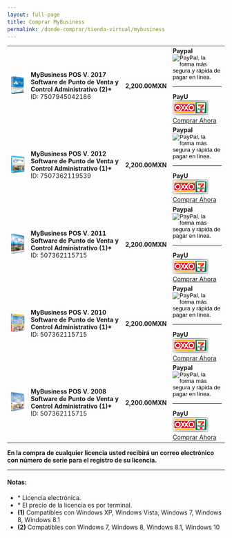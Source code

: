 ```yaml
---
layout: full-page
title: Comprar MyBusiness
permalink: /donde-comprar/tienda-virtual/mybusiness
---
```


<table class="table table-bordered">
  <!-- 2017 -->
  <tr>
    <td>
      <img src="/images/productos/mybusiness/boxMBP2017.png" width="176">
    </td>
    <td>
      <strong>MyBusiness POS V. 2017 Software de Punto de Venta y Control Administrativo (2)*</strong>
      <br>
      <span class="font-size-xs body-xl-color">ID: 7507945042186</span>
    </td>
    <td>
      <h4>2,200.00<span class="font-size-xs body-xl-color">MXN</span></h4>
    </td>
    <td class="text-center">
      <strong>Paypal</strong>
      <form action="https://www.paypal.com/cgi-bin/webscr" method="post" target="_blank" style="text-align: -webkit-auto;">
      <input type="hidden" name="cmd" value="_s-xclick">
      <input type="hidden" name="hosted_button_id" value="GZJLHRS92QFY8">
      <input type="image" src="https://www.paypalobjects.com/es_XC/MX/i/btn/btn_buynowCC_LG.gif" border="0" name="submit" alt="PayPal, la forma más segura y rápida de pagar en línea.">
      </form>
      <hr>
      <strong>PayU</strong>
      <div class="padding-lv2-ver">
        <img width="83" height="35" src="/images/productos/mybusiness/pagospayu.png">
      </div>
      <a href="https://compraspayu.mybusinesspos.net/?articulo=7507945042186" class="btn btn-sm btn-primary">Comprar Ahora</a>&nbsp;<br>
    </td>
  </tr>
  <!-- 2012 -->
  <tr>
    <td>
      <img src="/images/productos/mybusiness/boxMBP2012.jpg" width="176">
    </td>
    <td>
      <strong>MyBusiness POS V. 2012 Software de Punto de Venta y Control Administrativo (1)*</strong>
      <br>
      <span class="font-size-xs body-xl-color">ID: 7507362119539</span>
    </td>
    <td>
      <h4>2,200.00<span class="font-size-xs body-xl-color">MXN</span></h4>
    </td>
    <td class="text-center">
      <strong>Paypal</strong>
      <form action="https://www.paypal.com/cgi-bin/webscr" method="post" target="_blank" style="text-align: -webkit-auto;">
        <input type="hidden" name="cmd" value="_s-xclick">
        <input type="hidden" name="hosted_button_id" value="PCA8D6N97MB5S">
        <input type="image" src="https://www.paypalobjects.com/es_XC/MX/i/btn/btn_buynowCC_LG.gif" border="0" name="submit" alt="PayPal, la forma más segura y rápida de pagar en línea.">
      </form>
      <hr>
      <strong>PayU</strong>
      <div class="padding-lv2-ver">
        <img width="83" height="35" src="/images/productos/mybusiness/pagospayu.png">
      </div>
      <a href="https://compraspayu.mybusinesspos.net/?articulo=7507362119539" class="btn btn-sm btn-primary">Comprar Ahora</a>&nbsp;<br>
    </td>
  </tr>
  <!-- 2011 -->
  <tr>
    <td>
      <img src="/images/productos/mybusiness/boxMBP2011.gif" width="176">
    </td>
    <td>
      <strong>MyBusiness POS V. 2011 Software de Punto de Venta y Control Administrativo (1)*</strong>
      <br>
      <span class="font-size-xs body-xl-color">ID: 507362115715</span>
    </td>
    <td>
      <h4>2,200.00<span class="font-size-xs body-xl-color">MXN</span></h4>
    </td>
    <td class="text-center">
      <strong>Paypal</strong>
      <form action="https://www.paypal.com/cgi-bin/webscr" method="post" target="_blank" style="text-align: -webkit-auto;">
      <input type="hidden" name="cmd" value="_s-xclick">
      <input type="hidden" name="hosted_button_id" value="G694ZN8UU6JYJ">
      <input type="image" src="https://www.paypalobjects.com/es_XC/MX/i/btn/btn_buynowCC_LG.gif" border="0" name="submit" alt="PayPal, la forma más segura y rápida de pagar en línea.">
      </form>
      <hr>
      <strong>PayU</strong>
      <div class="padding-lv2-ver">
        <img width="83" height="35" src="/images/productos/mybusiness/pagospayu.png">
      </div>
      <a href="https://compraspayu.mybusinesspos.net/?articulo=7507362115715" class="btn btn-sm btn-primary">Comprar Ahora</a>&nbsp;<br>
    </td>
  </tr>
  <!-- 2010 -->
  <tr>
    <td>
      <img src="/images/productos/mybusiness/boxMBP2010.jpg" width="176">
    </td>
    <td>
      <strong>MyBusiness POS V. 2010 Software de Punto de Venta y Control Administrativo (1)*</strong>
      <br>
      <span class="font-size-xs body-xl-color">ID: 507362115715</span>
    </td>
    <td>
      <h4>2,200.00<span class="font-size-xs body-xl-color">MXN</span></h4>
    </td>
    <td class="text-center">
      <strong>Paypal</strong>
      <form action="https://www.paypal.com/cgi-bin/webscr" method="post" target="_blank" style="text-align: -webkit-auto;">
      <input type="hidden" name="cmd" value="_s-xclick">
      <input type="hidden" name="hosted_button_id" value="YE29N7DG2K978">
      <input type="image" src="https://www.paypalobjects.com/es_XC/MX/i/btn/btn_buynowCC_LG.gif" border="0" name="submit" alt="PayPal, la forma más segura y rápida de pagar en línea.">
      </form>
      <hr>
      <strong>PayU</strong>
      <div class="padding-lv2-ver">
        <img width="83" height="35" src="/images/productos/mybusiness/pagospayu.png">
      </div>
      <a href="https://compraspayu.mybusinesspos.net/?articulo=7507051056053" class="btn btn-sm btn-primary">Comprar Ahora</a>&nbsp;<br>
    </td>
  </tr>
  <!-- 2008 -->
  <tr>
    <td>
      <img src="/images/productos/mybusiness/boxMBP2008.jpg" width="176">
    </td>
    <td>
      <strong>MyBusiness POS V. 2008 Software de Punto de Venta y Control Administrativo (1)*</strong>
      <br>
      <span class="font-size-xs body-xl-color">ID: 507362115715</span>
    </td>
    <td>
      <h4>2,200.00<span class="font-size-xs body-xl-color">MXN</span></h4>
    </td>
    <td class="text-center">
      <strong>Paypal</strong>
      <form action="https://www.paypal.com/cgi-bin/webscr" method="post" target="_blank" style="text-align: -webkit-auto;">
      <input type="hidden" name="cmd" value="_s-xclick">
      <input type="hidden" name="hosted_button_id" value="UBRUP9TW4J3CE">
      <input type="image" src="https://www.paypalobjects.com/es_XC/MX/i/btn/btn_buynowCC_LG.gif" border="0" name="submit" alt="PayPal, la forma más segura y rápida de pagar en línea.">
      </form>
      <hr>
      <strong>PayU</strong>
      <div class="padding-lv2-ver">
        <img width="83" height="35" src="/images/productos/mybusiness/pagospayu.png">
      </div>
      <a href="https://compraspayu.mybusinesspos.net/?articulo=MYB2008" class="btn btn-sm btn-primary">Comprar Ahora</a>&nbsp;<br>
    </td>
  </tr>
</table>

<div class="text-center">
  <strong>En la compra de cualquier licencia usted recibirá un correo electrónico con número de serie para el registro de su licencia.</strong>
</div>
<hr>

<h4>Notas:</h4>
<ul class="list-unstyled">
  <li>* Licencia electrónica.</li>
  <li>* El precio de la licencia es por terminal.</li>
  <li><strong>(1)</strong> Compatibles con Windows XP, Windows Vista, Windows 7, Windows 8, Windows 8.1</li>
  <li><strong>(2)</strong> Compatibles con Windows 7, Windows 8, Windows 8.1, Windows 10</li>
</ul>
